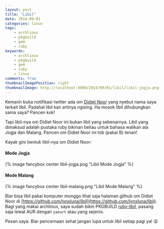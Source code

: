 ```yaml
---
layout: post
title: "Libil"
date: 2014-09-01
categories: linux
tags:
    - archlinux
    - pkgbuild
    - gem
    - ruby
keywords:
    - archlinux
    - pkgbuild
    - gem
    - ruby
    - linux
comments: True
thumbnailImagePosition: right
thumbnailImage: http://localhost:4000/2014/09/01/libil/libil-jogja.png
---
```


Kemarin buka notifikasi twitter ada om [Didiet Noor](https://twitter.com/lynxluna) yang nyebut nama saya terkait libil. Padahal libil kan artinya ngising. Ha mosok libil dihubungkan sama saya? Pancen kok!
<!--more-->

Tapi libil-nya om Didiet Noor ini bukan libil yang sebenarnya. Libil yang dimaksud adalah pustaka ruby bikinan beliau untuk bahasa walikan ala Jogja dan Malang. Pancen om Didiet Noor ini tob (pakai B) tenan!

Kayak gini bentuk libil-nya om Didiet Noor:

#### Mode Jogja
{% image fancybox center libil-jogja.png "Libil Mode Jogja" %}

#### Mode Malang
{% image fancybox center libil-malang.png "Libil Mode Malang" %}

Biar bisa libil pakai komputer monggo lihat saja halaman github om Didiet Noor di [https://github.com/lynxluna/libil](https://github.com/lynxluna/libil). Bagi yang makai archlinux, saya sudah bikin PKGBUILD [ruby-libil](https://aur.archlinux.org/packages/ruby-libil/), pasang saja lewat AUR dengan `yaourt` atau yang sejenis.

Pesan saya:
Biar pencernaan sehat jangan lupa untuk libil setiap pagi ya! 😜
